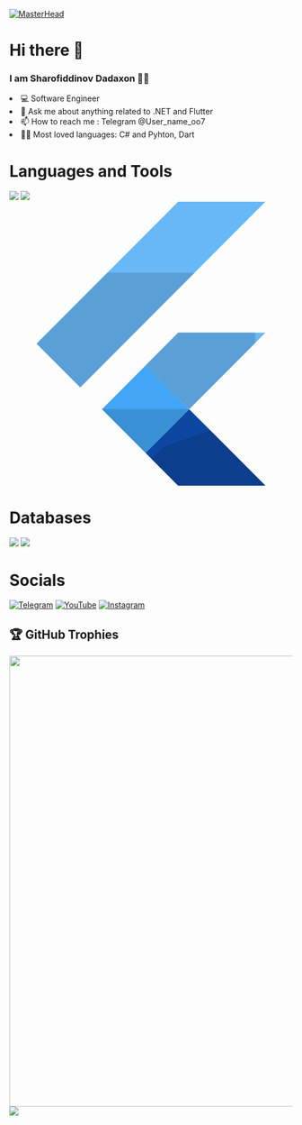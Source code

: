 [![MasterHead](https://firebasestorage.googleapis.com/v0/b/flexi-coding.appspot.com/o/dempgi7-520f8d5f-63d4-4453-8822-dbc149ae27f8.gif?alt=media&token=91c0c7b2-93c3-4029-b011-1a8703c5730d)]([https://dadaxon-07.io](https://dadaxon-07.io))

<H1> Hi there 👋</H1>


<H3>I am Sharofiddinov Dadaxon 👨‍💻</H3> 

<li> 💻 Software Engineer</li>

<li> 💬 Ask me about anything related to .NET and Flutter </li>

<li> 📫 How to reach me : Telegram @User_name_oo7 </li>

<li> 👨‍💻 Most loved languages: C# and Pyhton, Dart</li>

<H1>Languages and Tools</H1>

<img src="https://img.shields.io/badge/Python-3776AB?style=for-the-badge&logo=python&logoColor=white" />  <img src="https://img.shields.io/badge/C%23-239120?style=for-the-badge&logo=c-sharp&logoColor=white" />
<svg xmlns="http://www.w3.org/2000/svg" enable-background="new 0 0 24 24" viewBox="0 0 24 24" id="flutter">
  <polygon fill="#0D47A1" points="11.536 21.231 14.305 24 21.695 24 15.232 17.537 11.536 21.231"></polygon>
  <polygon fill="#42A5F5" points="7.849 17.538 11.539 13.848 15.229 17.538 11.539 21.229 7.849 17.538"></polygon>
  <polygon fill="#5A9FD7" points="15.233 17.536 15.231 17.536 15.231 17.536 15.232 17.536 15.232 17.536 15.233 17.536"></polygon>
  <polygon fill="#0B3E8C" points="15.372 17.677 17.02 19.337 13.11 20.688 12.054 21.744 11.54 21.23 11.536 21.231 14.305 24 21.695 24 15.372 17.677"></polygon>
  <polygon fill="#3990D5" points="15.227 17.536 7.852 17.536 7.849 17.538 11.539 21.229 15.229 17.538 15.227 17.536"></polygon>
  <path fill="#68B7F7" d="M21.695,11.073h-7.391l-2.768,2.768l3.694,3.694h0.002L21.695,11.073L21.695,11.073z M21.695,0h-7.391l-12,11.999L6,15.695L21.695,0L21.695,0z"></path>
  <path fill="#5B9FD7" d="M20.844,11.073h-6.539l-2.768,2.768l3.694,3.694h0.002l5.611-5.611V11.073L20.844,11.073z M15.695,6H8.304l-5.999,5.999L6,15.695L15.695,6L15.695,6z"></path>
</svg>




<H1>Databases</H1>
<p>
  <img src="https://img.shields.io/badge/MySQL-00000F?style=for-the-badge&logo=mysql&logoColor=white" />
  <img src="https://img.shields.io/badge/PostgreSQL-316192?style=for-the-badge&logo=postgresql&logoColor=white" />
</p>

<H1>Socials</H1>

[![Telegram](https://img.shields.io/badge/-Telegram-090909?style=for-the-badge&logo=telegram&logoColor=27A0D9)](https://t.me/User_name_oo7)
[![YouTube](https://img.shields.io/badge/-YouTube-090909?style=for-the-badge&logo=YouTube&logoColor=FF0000)](https://www.youtube.com/@backend_dasturchi_)
[![Instagram](https://img.shields.io/badge/-Instagram-090909?style=for-the-badge&logo=instagram&logoColor=B4068E)](https://instagram.com/dadaxon_it_blog?igshid=OGQ5ZDc2ODk2ZA==)

## 🏆 GitHub Trophies<a href="https://www.youtube.com/channel/[YOUR CHANNEL ID]">
<a href="https://github.com/Dadaxon-07">
  <img width=800 src="https://github-profile-trophy.vercel.app/?username=Dadaxon-07&column=8&theme=gruvbox&no-frame=true"/>
</a>

<img align="center" src="https://github-readme-stats.vercel.app/api/top-langs/?username=Dadaxon-07&layout=compact&theme=cobalt&hide_border=true" />


